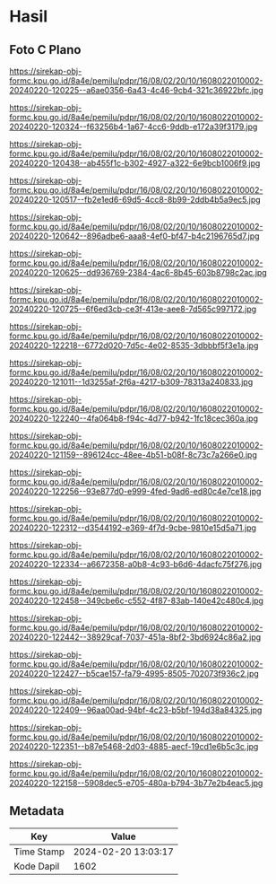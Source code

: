# Hasil

## Foto C Plano

https://sirekap-obj-formc.kpu.go.id/8a4e/pemilu/pdpr/16/08/02/20/10/1608022010002-20240220-120225--a6ae0356-6a43-4c46-9cb4-321c36922bfc.jpg

https://sirekap-obj-formc.kpu.go.id/8a4e/pemilu/pdpr/16/08/02/20/10/1608022010002-20240220-120324--f63256b4-1a67-4cc6-9ddb-e172a39f3179.jpg

https://sirekap-obj-formc.kpu.go.id/8a4e/pemilu/pdpr/16/08/02/20/10/1608022010002-20240220-120438--ab455f1c-b302-4927-a322-6e9bcb1006f9.jpg

https://sirekap-obj-formc.kpu.go.id/8a4e/pemilu/pdpr/16/08/02/20/10/1608022010002-20240220-120517--fb2e1ed6-69d5-4cc8-8b99-2ddb4b5a9ec5.jpg

https://sirekap-obj-formc.kpu.go.id/8a4e/pemilu/pdpr/16/08/02/20/10/1608022010002-20240220-120642--896adbe6-aaa8-4ef0-bf47-b4c2196765d7.jpg

https://sirekap-obj-formc.kpu.go.id/8a4e/pemilu/pdpr/16/08/02/20/10/1608022010002-20240220-120625--dd936769-2384-4ac6-8b45-603b8798c2ac.jpg

https://sirekap-obj-formc.kpu.go.id/8a4e/pemilu/pdpr/16/08/02/20/10/1608022010002-20240220-120725--6f6ed3cb-ce3f-413e-aee8-7d565c997172.jpg

https://sirekap-obj-formc.kpu.go.id/8a4e/pemilu/pdpr/16/08/02/20/10/1608022010002-20240220-122218--6772d020-7d5c-4e02-8535-3dbbbf5f3e1a.jpg

https://sirekap-obj-formc.kpu.go.id/8a4e/pemilu/pdpr/16/08/02/20/10/1608022010002-20240220-121011--1d3255af-2f6a-4217-b309-78313a240833.jpg

https://sirekap-obj-formc.kpu.go.id/8a4e/pemilu/pdpr/16/08/02/20/10/1608022010002-20240220-122240--4fa064b8-f94c-4d77-b942-1fc18cec360a.jpg

https://sirekap-obj-formc.kpu.go.id/8a4e/pemilu/pdpr/16/08/02/20/10/1608022010002-20240220-121159--896124cc-48ee-4b51-b08f-8c73c7a266e0.jpg

https://sirekap-obj-formc.kpu.go.id/8a4e/pemilu/pdpr/16/08/02/20/10/1608022010002-20240220-122256--93e877d0-e999-4fed-9ad6-ed80c4e7ce18.jpg

https://sirekap-obj-formc.kpu.go.id/8a4e/pemilu/pdpr/16/08/02/20/10/1608022010002-20240220-122312--d3544192-e369-4f7d-9cbe-9810e15d5a71.jpg

https://sirekap-obj-formc.kpu.go.id/8a4e/pemilu/pdpr/16/08/02/20/10/1608022010002-20240220-122334--a6672358-a0b8-4c93-b6d6-4dacfc75f276.jpg

https://sirekap-obj-formc.kpu.go.id/8a4e/pemilu/pdpr/16/08/02/20/10/1608022010002-20240220-122458--349cbe6c-c552-4f87-83ab-140e42c480c4.jpg

https://sirekap-obj-formc.kpu.go.id/8a4e/pemilu/pdpr/16/08/02/20/10/1608022010002-20240220-122442--38929caf-7037-451a-8bf2-3bd6924c86a2.jpg

https://sirekap-obj-formc.kpu.go.id/8a4e/pemilu/pdpr/16/08/02/20/10/1608022010002-20240220-122427--b5cae157-fa79-4995-8505-702073f936c2.jpg

https://sirekap-obj-formc.kpu.go.id/8a4e/pemilu/pdpr/16/08/02/20/10/1608022010002-20240220-122409--96aa00ad-94bf-4c23-b5bf-194d38a84325.jpg

https://sirekap-obj-formc.kpu.go.id/8a4e/pemilu/pdpr/16/08/02/20/10/1608022010002-20240220-122351--b87e5468-2d03-4885-aecf-19cd1e6b5c3c.jpg

https://sirekap-obj-formc.kpu.go.id/8a4e/pemilu/pdpr/16/08/02/20/10/1608022010002-20240220-122158--5908dec5-e705-480a-b794-3b77e2b4eac5.jpg


## Metadata

| Key        | Value               |
| ---------- | ------------------- |
| Time Stamp | 2024-02-20 13:03:17 |
| Kode Dapil | 1602                |



